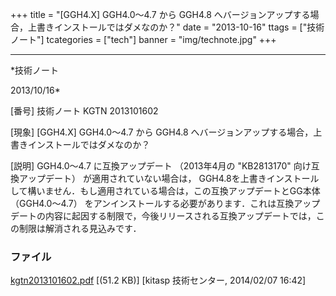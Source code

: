 ﻿+++
title = "[GGH4.X] GGH4.0～4.7 から GGH4.8 へバージョンアップする場合，上書きインストールではダメなのか？"
date = "2013-10-16"
ttags = ["技術ノート"]
tcategories = ["tech"]
banner = "img/technote.jpg"
+++

-----------------------------------------------------------------------------------------------------------------------------

*技術ノート

2013/10/16*


[番号]
技術ノート KGTN 2013101602

[現象]
[GGH4.X] GGH4.0～4.7 から GGH4.8
へバージョンアップする場合，上書きインストールではダメなのか？

[説明]
GGH4.0～4.7 に互換アップデート （2013年4月の "KB2813170"
向け互換アップデート） が適用されていない場合は，
GGH4.8を上書きインストールして構いません．もし適用されている場合は，この互換アップデートとGG本体
（GGH4.0～4.7）
をアンインストールする必要があります．これは互換アップデートの内容に起因する制限で，今後リリースされる互換アップデートでは，この制限は解消される見込みです．


### ファイル

 
 


[kgtn2013101602.pdf](http://techreport.kitasp.net/attachments/download/1561/kgtn2013101602.pdf)
 [(51.2 KB)] [kitasp 技術センター, 2014/02/07
16:42]


 


 

